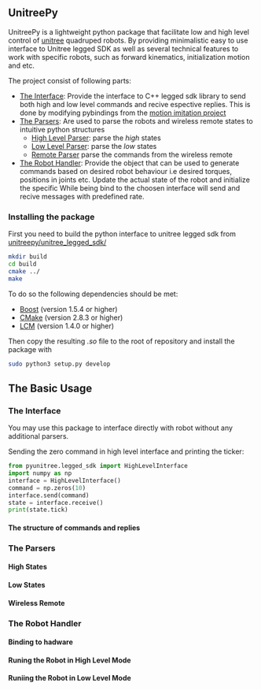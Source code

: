 <!-- TODO: Write the readme -->


## UnitreePy
UnitreePy is a lightweight python package that facilitate low and high level control of [unitree](https://www.unitree.com/) quadruped robots. 
By providing minimalistic easy to use interface to Unitree legged SDK as well as several technical features to work with specific robots, 
such as forward kinematics, initialization motion and etc.

The project consist of following parts:
- [The Interface](#the-interface): Provide the interface to C++ legged sdk library to send both high and low level commands and recive espective replies. This is done by modifying pybindings from the [motion imitation project](https://github.com/google-research/motion_imitation/tree/master/third_party/unitree_legged_sdk)   
- [The Parsers](#parsers): Are used to parse the robots and wireless remote states to intuitive python structures 
  * [High Level Parser](#high_level_parser): parse the *high* states
  * [Low Level Parser](#high_level_parser): parse the *low* states  
  * [Remote Parser](#low_level_parser) parse the commands from the wireless remote
- [The Robot Handler](#handler): Provide the object that can be used to generate commands based on desired robot behaviour i.e desired torques, positions in joints etc. Update the actual state of the robot and initialize the specific While being bind to the choosen interface will send and recive messages with predefined rate. 


### Installing the package

First you need to build the python interface to unitree legged sdk from [unitreepy/unitree_legged_sdk/](https://github.com/SimkaNed/unitreepy/tree/main/unitree_legged_sdk)
```bash
mkdir build
cd build
cmake ../
make
```

To do so the following dependencies should be met: 
* [Boost](http://www.boost.org) (version 1.5.4 or higher)
* [CMake](http://www.cmake.org) (version 2.8.3 or higher)
* [LCM](https://lcm-proj.github.io) (version 1.4.0 or higher)

Then copy the resulting *.so* file to the root of repository and install the package with

```sh
sudo python3 setup.py develop
```
## The Basic Usage 

### The Interface
You may use this package to interface directly with robot without any additional parsers.

Sending the zero command in high level interface and printing the ticker:

```python
from pyunitree.legged_sdk import HighLevelInterface
import numpy as np
interface = HighLevelInterface()
command = np.zeros(10)
interface.send(command)
state = interface.receive()
print(state.tick)
```

#### The structure of commands and replies
<!-- ADD TABLE WITH MAPPING BETWWEN REPLIES AND COMMANDS -->

### The Parsers
#### High States
<!-- ADD TABLE WITH MAPPING BETWEEN REPLIES AND ASSOCIATED PYTHON OBJECTS-->
#### Low States
#### Wireless Remote 

### The Robot Handler
#### Binding to hadware 
#### Runing the Robot in High Level Mode
#### Runiing the Robot in Low Level Mode

